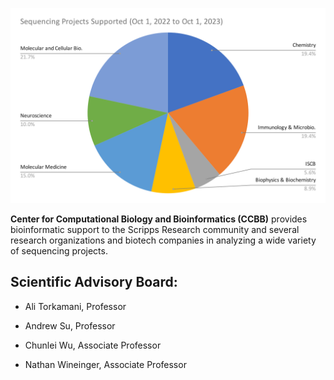 ![LIMS Plot](../assets/images/lims_plot.svg.svg)

**Center for Computational Biology and Bioinformatics (CCBB)** provides bioinformatic support to the Scripps Research community and several research organizations and biotech companies in analyzing a wide variety of sequencing projects.

## Scientific Advisory Board:

* Ali Torkamani, Professor

* Andrew Su, Professor

* Chunlei Wu, Associate Professor

* Nathan Wineinger, Associate Professor
